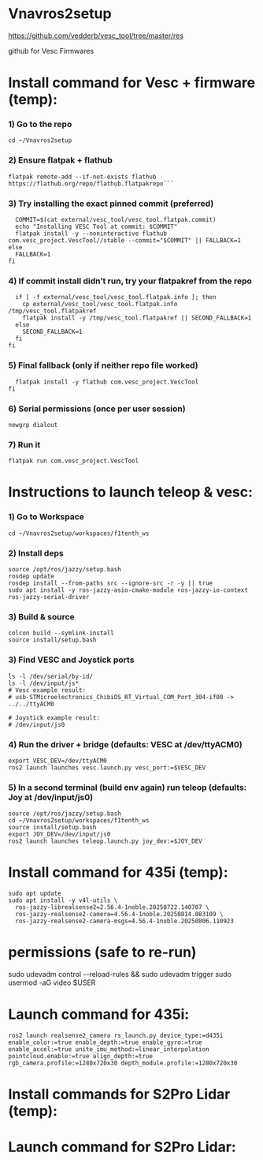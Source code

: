 # Vnavros2setup
https://github.com/vedderb/vesc_tool/tree/master/res

github for Vesc Firmwares

# Install command for Vesc + firmware (temp): 

### 1) Go to the repo
```cd ~/Vnavros2setup```

### 2) Ensure flatpak + flathub
```sudo apt update && sudo apt install -y flatpak
flatpak remote-add --if-not-exists flathub https://flathub.org/repo/flathub.flatpakrepo```
```

### 3) Try installing the exact pinned commit (preferred)
```if [ -f external/vesc_tool/vesc_tool.flatpak.commit ]; then
  COMMIT=$(cat external/vesc_tool/vesc_tool.flatpak.commit)
  echo "Installing VESC Tool at commit: $COMMIT"
  flatpak install -y --noninteractive flathub com.vesc_project.VescTool//stable --commit="$COMMIT" || FALLBACK=1
else
  FALLBACK=1
fi
```

### 4) If commit install didn’t run, try your flatpakref from the repo
```if [ "${FALLBACK:-0}" = "1" ]; then
  if [ -f external/vesc_tool/vesc_tool.flatpak.info ]; then
    cp external/vesc_tool/vesc_tool.flatpak.info /tmp/vesc_tool.flatpakref
    flatpak install -y /tmp/vesc_tool.flatpakref || SECOND_FALLBACK=1
  else
    SECOND_FALLBACK=1
  fi
fi
```

### 5) Final fallback (only if neither repo file worked)
```if [ "${SECOND_FALLBACK:-0}" = "1" ]; then
  flatpak install -y flathub com.vesc_project.VescTool
fi
```

### 6) Serial permissions (once per user session)
```sudo usermod -aG dialout $USER
newgrp dialout
```

### 7) Run it
```flatpak run com.vesc_project.VescTool```


# Instructions to launch teleop & vesc:

### 1) Go to Workspace
```
cd ~/Vnavros2setup/workspaces/f1tenth_ws
```

### 2) Install deps
```
source /opt/ros/jazzy/setup.bash
rosdep update
rosdep install --from-paths src --ignore-src -r -y || true
sudo apt install -y ros-jazzy-asio-cmake-module ros-jazzy-io-context ros-jazzy-serial-driver
```

### 3) Build & source
```
colcon build --symlink-install
source install/setup.bash
```
### 3) Find VESC and Joystick ports
```
ls -l /dev/serial/by-id/
ls -l /dev/input/js*
# Vesc example result:
# usb-STMicroelectronics_ChibiOS_RT_Virtual_COM_Port_304-if00 -> ../../ttyACM0

# Joystick example result:
# /dev/input/js0
```

### 4) Run the driver + bridge (defaults: VESC at /dev/ttyACM0) 
```
export VESC_DEV=/dev/ttyACM0
ros2 launch launches vesc.launch.py vesc_port:=$VESC_DEV
```

### 5) In a second terminal (build env again) run teleop (defaults: Joy at /dev/input/js0) 
```
source /opt/ros/jazzy/setup.bash
cd ~/Vnavros2setup/workspaces/f1tenth_ws
source install/setup.bash
export JOY_DEV=/dev/input/js0
ros2 launch launches teleop.launch.py joy_dev:=$JOY_DEV
```

# Install command for 435i (temp): 
```
sudo apt update
sudo apt install -y v4l-utils \
  ros-jazzy-librealsense2=2.56.4-1noble.20250722.140707 \
  ros-jazzy-realsense2-camera=4.56.4-1noble.20250814.083109 \
  ros-jazzy-realsense2-camera-msgs=4.56.4-1noble.20250806.110923
```

# permissions (safe to re-run)
sudo udevadm control --reload-rules && sudo udevadm trigger
sudo usermod -aG video $USER


# Launch command for 435i:
```
ros2 launch realsense2_camera rs_launch.py device_type:=d435i enable_color:=true enable_depth:=true enable_gyro:=true enable_accel:=true unite_imu_method:=linear_interpolation pointcloud.enable:=true align_depth:=true rgb_camera.profile:=1280x720x30 depth_module.profile:=1280x720x30
```



# Install commands for S2Pro Lidar (temp): 


# Launch command for S2Pro Lidar:
```

```
